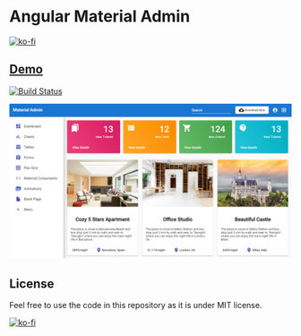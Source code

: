 # Angular Material Admin

[![ko-fi](https://ko-fi.com/img/githubbutton_sm.svg)](https://ko-fi.com/I3I63W4OK)

## [Demo](https://angular-material-admin.firebaseapp.com)

[![Build Status](https://img.shields.io/travis/changhuixu/angular-material-admin/master.svg?label=Travis%20CI&style=flat-square)](https://app.travis-ci.com/changhuixu/angular-material-admin.svg?branch=main)

![Dashboard Screenshot](img/dashboard.png)

## License

Feel free to use the code in this repository as it is under MIT license.

[![ko-fi](https://ko-fi.com/img/githubbutton_sm.svg)](https://ko-fi.com/I3I63W4OK)
